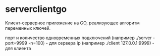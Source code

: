 # serverclientgo

Клиент-серверное приложение на GO, реализующее алгоритм переменных ключей.

порт и количество одновременных подключений (например ./server -port=9999 -n=100) - для сервера
ip (например ./client 127.0.0.1:9999) - для клиента
